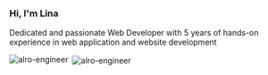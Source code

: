 <h3>Hi, I'm Lina</h1>
<p>Dedicated and passionate Web Developer with 5 years of hands-on experience in web application and website development</p>

<p><img align="left" src="https://github-readme-stats.vercel.app/api/top-langs?username=alro-engineer&show_icons=true&theme=merKo&hide_border=true&locale=en&layout=compact" alt="alro-engineer" /></p>

<p>&nbsp;<img align="center" src="https://github-readme-stats.vercel.app/api?username=alro-engineer&show_icons=true&locale=en" alt="alro-engineer" /></p>
